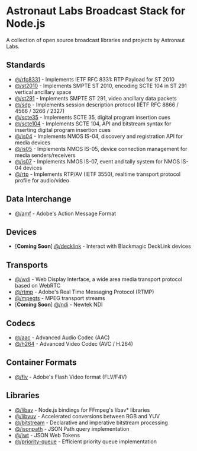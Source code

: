 # Astronaut Labs Broadcast Stack for Node.js

A collection of open source broadcast libraries and projects by Astronaut Labs.

## Standards

- [@/rfc8331](https://github.com/astronautlabs/rfc8331) - Implements IETF RFC 8331: RTP Payload for ST 2010
- [@/st2010](https://github.com/astronautlabs/st2010) - Implements SMPTE ST 2010, encoding SCTE 104 in ST 291 vertical ancillary space
- [@/st291](https://github.com/astronautlabs/st291) - Implements SMPTE ST 291, video ancillary data packets
- [@/sdp](https://github.com/astronautlabs/sdp) - Implements session description protocol (IETF RFC 8866 / 4566 / 3266 / 2327)
- [@/scte35](https://github.com/astronautlabs/scte35) - Implements SCTE 35, digital program insertion cues
- [@/scte104](https://github.com/astronautlabs/scte104) - Implements SCTE 104, API and bitstream syntax for inserting digital program insertion cues
- [@/is04](https://github.com/astronautlabs/is04) - Implements NMOS IS-04, discovery and registration API for media devices
- [@/is05](https://github.com/astronautlabs/is05) - Implements NMOS IS-05, device connection management for media senders/receivers
- [@/is07](https://github.com/astronautlabs/is07) - Implements NMOS IS-07, event and tally system for NMOS IS-04 devices
- [@/rtp](https://github.com/astronautlabs/rtp) - Implements RTP/AV (IETF 3550), realtime transport protocol profile for audio/video

## Data Interchange 

- [@/amf](https://github.com/astronautlabs/amf) - Adobe's Action Message Format

## Devices

- [**Coming Soon**] [@/decklink](https://github.com/astronautlabs/decklink) - Interact with Blackmagic DeckLink devices

## Transports

- [@/wdi](https://github.com/astronautlabs/wdi) - Web Display Interface, a wide area media transport protocol based on WebRTC
- [@/rtmp](https://github.com/astronautlabs/rtmp) - Adobe's Real Time Messaging Protocol (RTMP)
- [@/mpegts](https://github.com/astronautlabs/mpegts) - MPEG transport streams
- [**Coming Soon**] [@/ndi](https://github.com/astronautlabs/ndi) - Newtek NDI

## Codecs
- [@/aac](https://github.com/astronautlabs/aac) - Advanced Audio Codec (AAC)
- [@/h264](https://github.com/astronautlabs/h264) - Advanced Video Codec (AVC / H.264)

## Container Formats
- [@/flv](https://github.com/astronautlabs/flv) - Adobe's Flash Video format (FLV/F4V)

## Libraries
- [@/libav](https://github.com/astronautlabs/libav) - Node.js bindings for FFmpeg's libav* libraries
- [@/libyuv](https://github.com/astronautlabs/libyuv-node) - Accelerated conversions between RGB and YUV
- [@/bitstream](https://github.com/astronautlabs/bitstream) - Declarative and imperative bitstream processing
- [@/jsonpath](https://github.com/astronautlabs/jsonpath) - JSON Path query implementation
- [@/jwt](https://github.com/astronautlabs/jwt) - JSON Web Tokens
- [@/priority-queue](https://github.com/astronautlabs/priority-queue) - Efficient priority queue implementation
